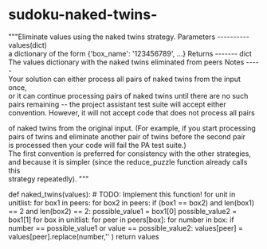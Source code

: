 # sudoku-naked-twins-
"""Eliminate values using the naked twins strategy.      Parameters     ----------     values(dict)      
a dictionary of the form {'box_name': '123456789', ...}      Returns     -------     dict       
The values dictionary with the naked twins eliminated from peers      Notes     -----     
Your solution can either process all pairs of naked twins from the input once,    
or it can continue processing pairs of naked twins until there are no such     
pairs remaining -- the project assistant test suite will accept either    
convention. However, it will not accept code that does not process all pairs   

of naked twins from the original input. (For example, if you start processing     
pairs of twins and eliminate another pair of twins before the second pair    
is processed then your code will fail the PA test suite.)      
The first convention is preferred for consistency with the other strategies,   
and because it is simpler (since the reduce_puzzle function already calls this    
strategy repeatedly).     """


def naked_twins(values):
    # TODO: Implement this function!
    for unit in unitlist:
        for box1 in peers:
            for box2 in peers:
                if (box1 == box2) and  len(box1) == 2 and len(box2) == 2:
                   possible_value1 = box1[0]
                   possible_value2 = box1[1]
        for box in unitlist:
          for peer in peers[box]:
             for number in box:
                if number == possible_value1 or value == possible_value2:
                   values[peer] = values[peer].replace(number,'' )
    return values

